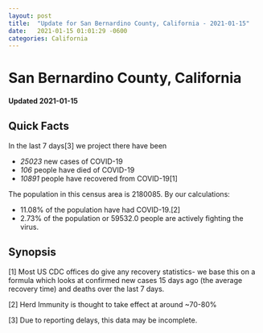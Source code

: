 ```yaml
---
layout: post
title:  "Update for San Bernardino County, California - 2021-01-15"
date:   2021-01-15 01:01:29 -0600
categories: California
---
```


# San Bernardino County, California
#### Updated 2021-01-15

## Quick Facts

In the last 7 days[3] we project there have been
- *25023* new cases of COVID-19
- *106* people have died of COVID-19
- *10891* people have recovered from COVID-19[1]

The population in this census area is 2180085. By our calculations:
- 11.08% of the population have had COVID-19.[2]
- 2.73% of the population or 59532.0 people are actively fighting the virus.

## Synopsis




[1] Most US CDC offices do give any recovery statistics- we base this on a formula which looks at confirmed new cases
15 days ago (the average recovery time) and deaths over the last 7 days.

[2] Herd Immunity is thought to take effect at around ~70-80%

[3] Due to reporting delays, this data may be incomplete.
 
    